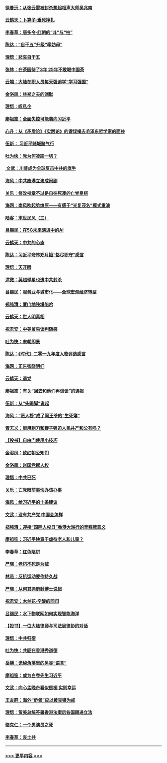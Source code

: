 #### [徐曼沅：从张云雷被封杀想起相声大师吴兆南](../pages/nsc993/n11741816.md?t=12242044) 
#### [云鹤天：卜算子‧垂死挣扎](../pages/nsc993/n11739956.md?t=12242044) 
#### [李春草：唐多令‧红朝的“斗”与“拍”](../pages/nsc993/n11739830.md?t=12242044) 
#### [陈达：“自干五”升级“牵妨母”](../pages/nsc993/n11739724.md?t=12242044) 
#### [理悟：悲哀自干五](../pages/nsc993/n11739547.md?t=12242044) 
#### [张林：在茶园待了3年 25年不敢喝中国茶](../pages/nsc993/n11739240.md?t=12242044) 
#### [云端：大陆在职人员每天强迫学“学习强国”](../pages/nsc993/n11738735.md?t=12242044) 
#### [金浴凤：林郑之夫的渊默](../pages/nsc993/n11737735.md?t=12242044) 
#### [理悟：叹私企](../pages/nsc993/n11737715.md?t=12242044) 
#### [廖祖笙：全面失控可能袭向习近平](../pages/nsc993/n11737704.md?t=12242044) 
#### [心升：从《矛盾论》《实践论》的谬误揭去毛泽东哲学家的面纱](../pages/nsc993/n11736962.md?t=12242044) 
#### [伍新： 习近平赌城赌气行](../pages/nsc993/n11736929.md?t=12242044) 
#### [吐为快：党为何凌蹈一切？](../pages/nsc993/n11736915.md?t=12242044) 
#### [ 文武：川普成为全球反击中共的旗手](../pages/nsc993/n11736882.md?t=12242044) 
#### [海风：中共废港立澳成闹剧](../pages/nsc993/n11735857.md?t=12242044) 
#### [关乐：修改校章不过是自往死凑的亡党臭棋](../pages/nsc993/n11735097.md?t=12242044) 
#### [海网：南风吹起势燎原——有感于“光复茂名”模式重演](../pages/nsc993/n11732308.md?t=12242044) 
#### [陆客：末世民风（三）](../pages/nsc993/n11732211.md?t=12242044) 
#### [吕锡民：在5G未来演进中的AI](../pages/nsc993/n11730010.md?t=12242044) 
#### [云鹤天：中共的心态](../pages/nsc993/n11729906.md?t=12242044) 
#### [陈达：习近平夸林郑月娥“恪尽职守”感言](../pages/nsc993/n11729881.md?t=12242044) 
#### [理悟：天开眼](../pages/nsc993/n11729699.md?t=12242044) 
#### [洪微：英超球星也遭中共封杀](../pages/nsc993/n11727243.md?t=12242044) 
#### [吕锡民：服务业与城市化——全球宏观经济转型](../pages/nsc993/n11725845.md?t=12242044) 
#### [郑纯清：厦门地铁塌陷吟](../pages/nsc993/n11725813.md?t=12242044) 
#### [云鹤天：世人明真相](../pages/nsc993/n11725621.md?t=12242044) 
#### [祝君安：中美贸易谈判随感](../pages/nsc993/n11725609.md?t=12242044) 
#### [吐为快：末朝即景](../pages/nsc993/n11723365.md?t=12242044) 
#### [陈达：《时代》二零一九年度人物评选感言](../pages/nsc993/n11723337.md?t=12242044) 
#### [海网：正告张晓明们](../pages/nsc993/n11723228.md?t=12242044) 
#### [云鹤天：退党](../pages/nsc993/n11723056.md?t=12242044) 
#### [廖祖笙：有关“回去和他们再谈谈”的通报](../pages/nsc993/n11722442.md?t=12242044) 
#### [伍新：从“头踢脚”说起](../pages/nsc993/n11722429.md?t=12242044) 
#### [海风：“恶人榜”成了阎王爷的“生死簿”](../pages/nsc993/n11722272.md?t=12242044) 
#### [胥志义：能用剌刀和鞭子强迫人民共产和公有吗？](../pages/nsc993/n11720569.md?t=12242044) 
#### [【投书】自由门使用小技巧](../pages/nsc993/n11720180.md?t=12242044) 
#### [金浴凤：致红朝公知们](../pages/nsc993/n11720563.md?t=12242044) 
#### [金浴凤：赵国党赋人权](../pages/nsc993/n11720533.md?t=12242044) 
#### [理悟：中共已死](../pages/nsc993/n11720233.md?t=12242044) 
#### [关乐：亡党眼前事快办该办事](../pages/nsc993/n11719160.md?t=12242044) 
#### [海风：给习近平的十条建议](../pages/nsc993/n11717616.md?t=12242044) 
#### [文武：没有共产党 中国会怎样](../pages/nsc993/n11717584.md?t=12242044) 
#### [郑纯清：迎接“国际人权日”香港大游行的里程牌意义](../pages/nsc993/n11717417.md?t=12242044) 
#### [廖祖笙：习近平快意于虐待老人和儿童？](../pages/nsc993/n11715313.md?t=12242044) 
#### [李春草：红色陷阱](../pages/nsc993/n11715029.md?t=12242044) 
#### [严晓：老朽不死是为贼](../pages/nsc993/n11712910.md?t=12242044) 
#### [林忌：反抗运动要作持久战](../pages/nsc993/n11712623.md?t=12242044) 
#### [严晓：从何君尧册封博士说起](../pages/nsc993/n11712465.md?t=12242044) 
#### [祝君安：木兰花·辛酸的回归](../pages/nsc993/n11712381.md?t=12242044) 
#### [吕锡民：水下物联网如何实现智能海洋](../pages/nsc993/n11711158.md?t=12242044) 
#### [【投书】一位大陆律师与司法局律协的对话](../pages/nsc993/n11709675.md?t=12242044) 
#### [理悟：中共归宿](../pages/nsc993/n11710059.md?t=12242044) 
#### [吐为快：共匪在香港秀道德](../pages/nsc993/n11709979.md?t=12242044) 
#### [岳横：诡秘角落里的另类“语言”](../pages/nsc993/n11709792.md?t=12242044) 
#### [廖祖笙：或为白卷先生习近平](../pages/nsc993/n11708330.md?t=12242044) 
#### [文武：向心孟晚舟看似倒楣 实则幸运](../pages/nsc993/n11708236.md?t=12242044) 
#### [王友群：海外“侨领”应以黄克锵为戒](../pages/nsc993/n11706176.md?t=12242044) 
#### [理悟：贺美总统签署香港法案后各国跟进立法](../pages/nsc993/n11706853.md?t=12242044) 
#### [骆克仁：一个男演员之死](../pages/nsc993/n11706677.md?t=12242044) 
#### [李春草：哀土共](../pages/nsc993/n11706255.md?t=12242044) 

----
#### [ >>> 更早内容 <<< ](../indexes/nsc993-earlier.md)
